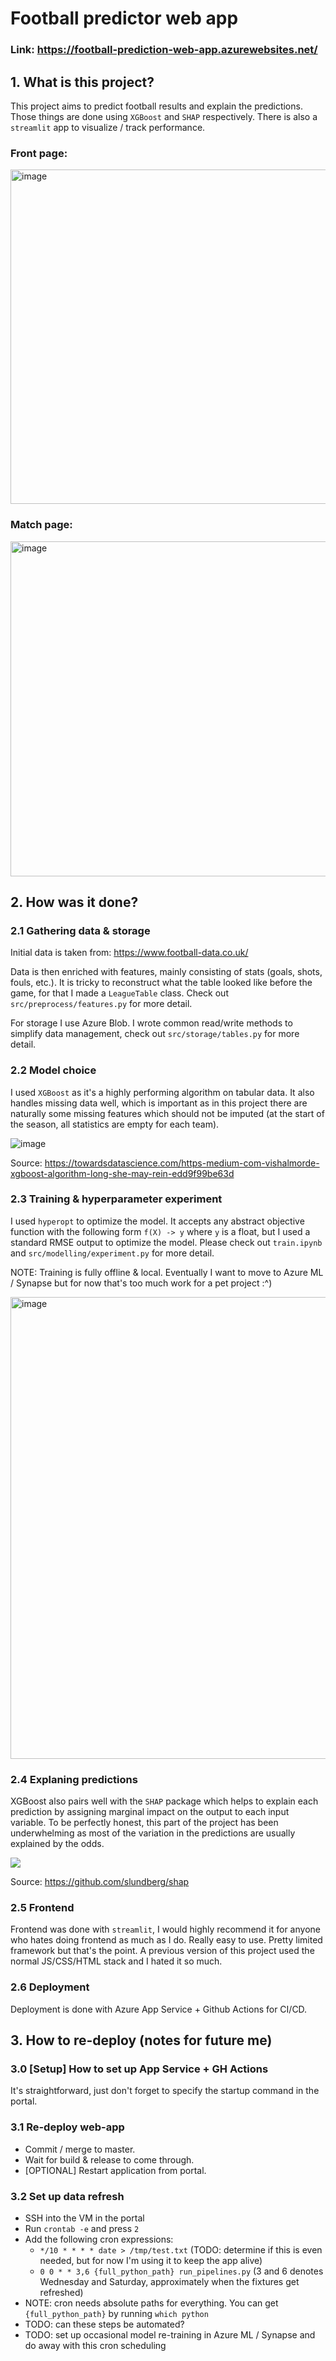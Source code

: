 # Football predictor web app

### Link: https://football-prediction-web-app.azurewebsites.net/

## 1. What is this project?

This project aims to predict football results and explain the predictions. Those things are done using `XGBoost` and `SHAP` respectively. There is also a `streamlit` app to visualize / track performance.

### Front page:

<img width="535" alt="image" src="https://user-images.githubusercontent.com/47122797/201469493-bb60bee7-047c-4293-a75a-6868271993d9.png">

### Match page:

<img width="536" alt="image" src="https://user-images.githubusercontent.com/47122797/201469516-53900aa8-0f02-403b-8718-eaba00a9b8de.png">

## 2. How was it done?

### 2.1 Gathering data & storage

Initial data is taken from: https://www.football-data.co.uk/

Data is then enriched with features, mainly consisting of stats (goals, shots, fouls, etc.). It is tricky to reconstruct what the table looked like before the game, for that I made a `LeagueTable` class. Check out `src/preprocess/features.py` for more detail.

For storage I use Azure Blob. I wrote common read/write methods to simplify data management, check out `src/storage/tables.py` for more detail.

### 2.2 Model choice

I used `XGBoost` as it's a highly performing algorithm on tabular data. It also handles missing data well, which is important as in this project there are naturally some missing features which should not be imputed (at the start of the season, all statistics are empty for each team).

![image](https://user-images.githubusercontent.com/47122797/201469876-32d7f46c-918c-40b8-8aac-d6fb1dc94240.png)

Source: https://towardsdatascience.com/https-medium-com-vishalmorde-xgboost-algorithm-long-she-may-rein-edd9f99be63d

### 2.3 Training & hyperparameter experiment

I used `hyperopt` to optimize the model. It accepts any abstract objective function with the following form `f(X) -> y` where `y` is a float, but I used a standard RMSE output to optimize the model. Please check out `train.ipynb` and `src/modelling/experiment.py` for more detail.

NOTE: Training is fully offline & local. Eventually I want to move to Azure ML / Synapse but for now that's too much work for a pet project :^)

<img width="739" alt="image" src="https://user-images.githubusercontent.com/47122797/201470160-5cd6d3c9-d131-4076-9f20-10eeffbca266.png">

### 2.4 Explaning predictions

XGBoost also pairs well with the `SHAP` package which helps to explain each prediction by assigning marginal impact on the output to each input variable. To be perfectly honest, this part of the project has been underwhelming as most of the variation in the predictions are usually explained by the odds.

![](https://raw.githubusercontent.com/slundberg/shap/master/docs/artwork/shap_header.png)

Source: https://github.com/slundberg/shap

### 2.5 Frontend

Frontend was done with `streamlit`, I would highly recommend it for anyone who hates doing frontend as much as I do. Really easy to use. Pretty limited framework but that's the point. A previous version of this project used the normal JS/CSS/HTML stack and I hated it so much.

### 2.6 Deployment

Deployment is done with Azure App Service + Github Actions for CI/CD.

## 3. How to re-deploy (notes for future me)

### 3.0 [Setup] How to set up App Service + GH Actions

It's straightforward, just don't forget to specify the startup command in the portal.

### 3.1 Re-deploy web-app

- Commit / merge to master.
- Wait for build & release to come through.
- [OPTIONAL] Restart application from portal.

### 3.2 Set up data refresh

- SSH into the VM in the portal
- Run `crontab -e` and press `2`
- Add the following cron expressions:
  - `*/10 * * * * date > /tmp/test.txt` (TODO: determine if this is even needed, but for now I'm using it to keep the app alive)
  - `0 0 * * 3,6 {full_python_path} run_pipelines.py` (3 and 6 denotes Wednesday and Saturday, approximately when the fixtures get refreshed)
- NOTE: cron needs absolute paths for everything. You can get `{full_python_path}` by running `which python`
- TODO: can these steps be automated?
- TODO: set up occasional model re-training in Azure ML / Synapse and do away with this cron scheduling
